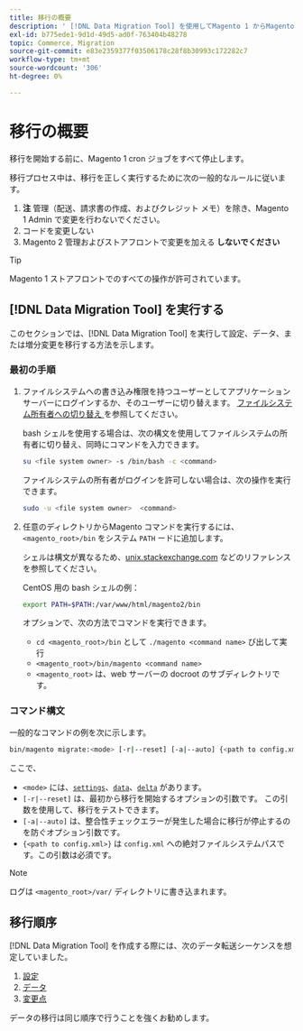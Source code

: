 ```yaml
---
title: 移行の概要
description: ' [!DNL Data Migration Tool] を使用してMagento 1 からMagento 2 へのデータ移行を開始する方法を説明します。'
exl-id: b775ede1-9d1d-49d5-ad0f-763404b48278
topic: Commerce, Migration
source-git-commit: e83e2359377f03506178c28f8b30993c172282c7
workflow-type: tm+mt
source-wordcount: '306'
ht-degree: 0%

---
```


# 移行の概要

移行を開始する前に、Magento 1 cron ジョブをすべて停止します。

移行プロセス中は、移行を正しく実行するために次の一般的なルールに従います。

1. **注** 管理（配送、請求書の作成、およびクレジット メモ）を除き、Magento 1 Admin で変更を行わないでください。
1. コードを変更しない **&#x200B;**
1. Magento 2 管理およびストアフロントで変更を加える **しないでください**

>[!TIP]
>
>Magento 1 ストアフロントでのすべての操作が許可されています。

## [!DNL Data Migration Tool] を実行する

このセクションでは、[!DNL Data Migration Tool] を実行して設定、データ、または増分変更を移行する方法を示します。

### 最初の手順

1. ファイルシステムへの書き込み権限を持つユーザーとしてアプリケーションサーバーにログインするか、そのユーザーに切り替えます。 [ ファイルシステム所有者への切り替え ](../../../installation/prerequisites/file-system/overview.md) を参照してください。

   bash シェルを使用する場合は、次の構文を使用してファイルシステムの所有者に切り替え、同時にコマンドを入力できます。

   ```bash
   su <file system owner> -s /bin/bash -c <command>
   ```

   ファイルシステムの所有者がログインを許可しない場合は、次の操作を実行できます。

   ```bash
   sudo -u <file system owner>  <command>
   ```

1. 任意のディレクトリからMagento コマンドを実行するには、`<magento_root>/bin` をシステム `PATH` ードに追加します。

   シェルは構文が異なるため、[unix.stackexchange.com](https://unix.stackexchange.com/questions/117467/how-to-permanently-set-environmental-variables) などのリファレンスを参照してください。

   CentOS 用の bash シェルの例：

   ```bash
   export PATH=$PATH:/var/www/html/magento2/bin
   ```

   オプションで、次の方法でコマンドを実行できます。

   - `cd <magento_root>/bin` として `./magento <command name>` び出して実行
   - `<magento_root>/bin/magento <command name>`
   - `<magento_root>` は、web サーバーの docroot のサブディレクトリです。

### コマンド構文

一般的なコマンドの例を次に示します。

```bash
bin/magento migrate:<mode> [-r|--reset] [-a|--auto] {<path to config.xml>}
```

ここで、

- `<mode>` には、[`settings`](settings.md)、[`data`](data.md)、[`delta`](delta.md) があります。
- `[-r|--reset]` は、最初から移行を開始するオプションの引数です。 この引数を使用して、移行をテストできます。
- `[-a|--auto]` は、整合性チェックエラーが発生した場合に移行が停止するのを防ぐオプション引数です。
- `{<path to config.xml>}` は `config.xml` への絶対ファイルシステムパスです。この引数は必須です。

>[!NOTE]
>
>ログは `<magento_root>/var/` ディレクトリに書き込まれます。


## 移行順序

[!DNL Data Migration Tool] を作成する際には、次のデータ転送シーケンスを想定していました。

1. [設定](settings.md)
1. [データ](data.md)
1. [変更点](delta.md)

データの移行は同じ順序で行うことを強くお勧めします。
